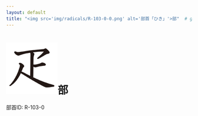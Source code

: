 ```yaml
---
layout: default
title: "<img src='img/radicals/R-103-0-0.png' alt='部首「ひき」'>部"  # glyphをタイトルに使用
---
```


# <img src='img/radicals/R-103-0-0.png' alt='部首「ひき」'>部
部首ID: R-103-0
